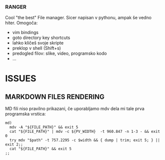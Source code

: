 ### RANGER

Cool "the best" File manager. Sicer napisan v pythonu, ampak še vedno hiter. Omogoča:

- vim bindings
- goto directory key shortcuts
- lahko kličeš svoje skripte
- preklop v shell (Shift+s)
- predogled filov: slike, video, programsko kodo
- ...

# ISSUES

## MARKDOWN FILES RENDERING

MD fili niso pravilno prikazani, če uporabljamo mdv
dela mi tale prva programska vrstica:

    md)
      mdv -A "${FILE_PATH}" && exit 5
      cat "${FILE_PATH}" | mdv -c ${PV_WIDTH}  -t 960.847 -n 1-3 - && exit 0
      try mdv "$path" -t 757.2295 -c $width && { dump | trim; exit 5; } || exit 2;;
      cat "${FILE_PATH}" && exit 5
    ;;


